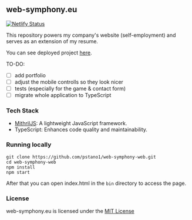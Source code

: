 ## web-symphony.eu

[![Netlify Status](https://api.netlify.com/api/v1/badges/81133a66-d70c-4f8b-b313-60adce54ce42/deploy-status)](https://app.netlify.com/sites/web-symphony-website/deploys)

This repository powers my company's website (self-employment) and serves as an extension of my resume.

You can see deployed project [here](https://web-symphony.eu).

TO-DO:
- [ ] add portfolio 
- [ ] adjust the mobile controlls so they look nicer
- [ ] tests (especially for the game & contact form)
- [ ] migrate whole application to TypeScript

### Tech Stack

- [MithrilJS](https://mithril.js.org/): A lightweight JavaScript framework.
- TypeScript: Enhances code quality and maintainability.


### Running locally

```console
git clone https://github.com/pstano1/web-symphony-web.git
cd web-symphony-web
npm install
npm start
```

After that you can open index.html in the `bin` directory to access the page.

### License

web-symphony.eu is licensed under the [MIT License](https://opensource.org/licenses/MIT)